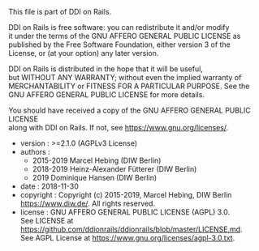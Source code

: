 This file is part of DDI on Rails.

DDI on Rails is free software: you can redistribute it and/or modify  
it under the terms of the GNU AFFERO GENERAL PUBLIC LICENSE as  
published by the Free Software Foundation, either version 3 of the  
License, or (at your option) any later version.

DDI on Rails is distributed in the hope that it will be useful,  
but WITHOUT ANY WARRANTY; without even the implied warranty of  
MERCHANTABILITY or FITNESS FOR A PARTICULAR PURPOSE.  See the  
GNU AFFERO GENERAL PUBLIC LICENSE for more details.

You should have received a copy of the GNU AFFERO GENERAL PUBLIC LICENSE  
along with DDI on Rails.  If not, see <https://www.gnu.org/licenses/>.


- version   : >=2.1.0 (AGPLv3 License)
- authors   :
  - 2015-2019 Marcel Hebing (DIW Berlin)
  - 2018-2019 Heinz-Alexander Fütterer (DIW Berlin)
  - 2019 Dominique Hansen (DIW Berlin)
- date      : 2018-11-30
- copyright : Copyright (c) 2015-2019, Marcel Hebing, DIW Berlin <https://www.diw.de/>. All rights reserved.
- license   : GNU AFFERO GENERAL PUBLIC LICENSE (AGPL) 3.0.  
               See LICENSE at <https://github.com/ddionrails/ddionrails/blob/master/LICENSE.md>.  
               See AGPL License at <https://www.gnu.org/licenses/agpl-3.0.txt>.
